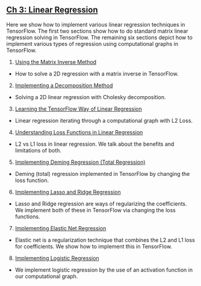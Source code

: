 ## [Ch 3: Linear Regression](#ch-3-linear-regression)

Here we show how to implement various linear regression techniques in TensorFlow.  The first two sections show how to do standard matrix linear regression solving in TensorFlow.  The remaining six sections depict how to implement various types of regression using computational graphs in TensorFlow.

 1. [Using the Matrix Inverse Method](01_Using_the_Matrix_Inverse_Method)
  * How to solve a 2D regression with a matrix inverse in TensorFlow.
 2. [Implementing a Decomposition Method](02_Implementing_a_Decomposition_Method)
  * Solving a 2D linear regression with Cholesky decomposition.
 3. [Learning the TensorFlow Way of Linear Regression](03_TensorFlow_Way_of_Linear_Regression)
  * Linear regression iterating through a computational graph with L2 Loss.
 4. [Understanding Loss Functions in Linear Regression](04_Loss_Functions_in_Linear_Regressions)
  * L2 vs L1 loss in linear regression.  We talk about the benefits and limitations of both.
 5. [Implementing Deming Regression (Total Regression)](05_Implementing_Deming_Regression)
  * Deming (total) regression implemented in TensorFlow by changing the loss function.
 6. [Implementing Lasso and Ridge Regression](06_Implementing_Lasso_and_Ridge_Regression)
  * Lasso and Ridge regression are ways of regularizing the coefficients. We implement both of these in TensorFlow via changing the loss functions.
 7. [Implementing Elastic Net Regression](07_Implementing_Elasticnet_Regression)
  * Elastic net is a regularization technique that combines the L2 and L1 loss for coefficients.  We show how to implement this in TensorFlow.
 8. [Implementing Logistic Regression](08_Implementing_Logistic_Regression)
  * We implement logistic regression by the use of an activation function in our computational graph.
